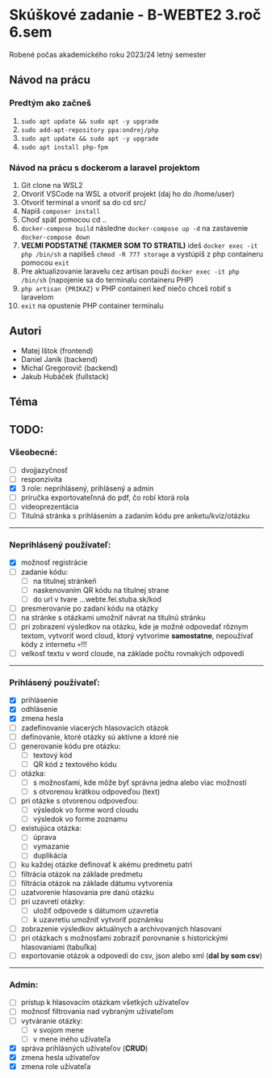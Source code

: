 # Skúškové zadanie - B-WEBTE2 3.roč 6.sem

Robené počas akademického roku 2023/24 letný semester

## Návod na prácu

### Predtým ako začneš

1. `sudo apt update && sudo apt -y upgrade`
2. `sudo add-apt-repository ppa:ondrej/php`
3. `sudo apt update && sudo apt -y upgrade`
4. `sudo apt install php-fpm`

### Návod na prácu s dockerom a laravel projektom

1. Git clone na WSL2
2. Otvoriť VSCode na WSL a otvoriť projekt (daj ho do /home/user)
3. Otvoriť terminal a vnoriť sa do cd src/
4. Napíš `composer install`
5. Choď späť pomocou cd ..
6. `docker-compose build` následne `docker-compose up -d` na zastavenie `docker-compose down`
7. <b>VEĽMI PODSTATNÉ (TAKMER SOM TO STRATIL)</b> ideš `docker exec -it php /bin/sh` a napíšeš `chmod -R 777 storage` a vystúpiš z php containeru pomocou `exit`
8. Pre aktualizovanie laravelu cez artisan použi `docker exec -it php /bin/sh` (napojenie sa do terminalu containeru PHP)
9. `php artisan {PRIKAZ}` v PHP containeri keď niečo chceš robiť s laravelom
10. `exit` na opustenie PHP container terminalu

## Autori

-   Matej Ištok (frontend)
-   Daniel Janík (backend)
-   Michal Gregorovič (backend)
-   Jakub Hubáček (fullstack)

## Téma

## TODO:

### Všeobecné:

-   [ ] dvojjazyčnosť
-   [ ] responzivita
-   [x] 3 role: neprihlásený, prihlásený a admin
-   [ ] príručka exportovateľnná do pdf, čo robí ktorá rola
-   [ ] videoprezentácia
-   [ ] Titulná stránka s prihlásením a zadaním kódu pre anketu/kvíz/otázku

---

### Neprihlásený používateľ:

-   [x] možnosť registrácie
-   [ ] zadanie kódu:
    -   [ ] na titulnej stránkeň
    -   [ ] naskenovaním QR kódu na titulnej strane
    -   [ ] do url v tvare ...webte.fei.stuba.sk/kod
-   [ ] presmerovanie po zadaní kódu na otázky
-   [ ] na stránke s otázkami umožniť návrat na titulnú stránku
-   [ ] pri zobrazení výsledkov na otázku, kde je možné odpovedať rôznym textom, vytvoriť word cloud, ktorý vytvoríme **samostatne**, nepoužívať kódy z internetu :skull:!!!
-   [ ] velkosť textu v word cloude, na základe počtu rovnakých odpovedí

---

### Prihlásený používateľ:

-   [x] prihlásenie
-   [x] odhlásenie
-   [x] zmena hesla
-   [ ] zadefinovanie viacerých hlasovacích otázok
-   [ ] definovanie, ktoré otázky sú aktívne a ktoré nie
-   [ ] generovanie kódu pre otázku:
    -   [ ] textový kód
    -   [ ] QR kód z textového kódu
-   [ ] otázka:
    -   [ ] s možnosťami, kde môže byť správna jedna alebo viac možností
    -   [ ] s otvorenou krátkou odpoveďou (text)
-   [ ] pri otázke s otvorenou odpoveďou:
    -   [ ] výsledok vo forme word cloudu
    -   [ ] výsledok vo forme zoznamu
-   [ ] existujúca otázka:
    -   [ ] úprava
    -   [ ] vymazanie
    -   [ ] duplikácia
-   [ ] ku každej otázke definovať k akému predmetu patrí
-   [ ] filtrácia otázok na základe predmetu
-   [ ] filtrácia otázok na základe dátumu vytvorenia
-   [ ] uzatvorenie hlasovania pre danú otázku
-   [ ] pri uzavretí otázky:
    -   [ ] uložiť odpovede s dátumom uzavretia
    -   [ ] k uzavretiu umožniť vytvoriť poznámku
-   [ ] zobrazenie výsledkov aktuálnych a archivovaných hlasovaní
-   [ ] pri otázkach s možnosťami zobraziť porovnanie s historickými hlasovaniami (tabuľka)
-   [ ] exportovanie otázok a odpovedí do csv, json alebo xml (**dal by som csv**)

---

### Admin:

-   [ ] prístup k hlasovacím otázkam všetkých užívateľov
-   [ ] možnosť filtrovania nad vybraným užívateľom
-   [ ] vytváranie otázky:
    -   [ ] v svojom mene
    -   [ ] v mene iného užívateľa
-   [x] správa prihlásných užívateľov (**CRUD**)
-   [x] zmena hesla užívateľov
-   [x] zmena role užívateľa
